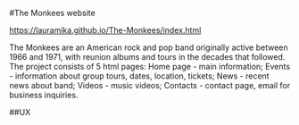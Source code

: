 #The Monkees website

https://lauramika.github.io/The-Monkees/index.html  

The Monkees are an American rock and pop band originally active between
1966 and 1971, with reunion albums and tours in the decades that followed. 
The project consists of 5 html pages:
Home page - main information;
Events - information about group tours, dates, location, tickets;
News - recent news about band;
Videos - music videos;
Contacts - contact page, email for business inquiries.

##UX

